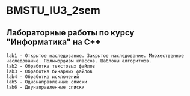 # BMSTU_IU3_2sem
## Лабораторные работы по курсу "Информатика" на С++

    lab1 - Открытое наследование. Закрытое наследование. Множественное наследование. Полиморфизм классов. Шаблоны алгоритмов.
    lab2 - Обработка текстовых файлов
    lab3 - Обработка бинарных файлов
    lab4 - Обработка исключений 
    lab5 - Однонаправленные списки 
    lab6 - Двунаправленные списки 
